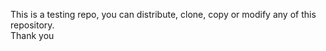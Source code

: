 This is a testing repo, you can distribute, clone, copy or modify any of this repository.
<br>
Thank you
